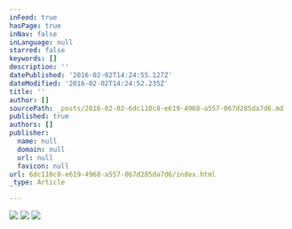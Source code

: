 ```yaml
---
inFeed: true
hasPage: true
inNav: false
inLanguage: null
starred: false
keywords: []
description: ''
datePublished: '2016-02-02T14:24:55.127Z'
dateModified: '2016-02-02T14:24:52.235Z'
title: ''
author: []
sourcePath: _posts/2016-02-02-6dc110c8-e619-4968-a557-067d285da7d6.md
published: true
authors: []
publisher:
  name: null
  domain: null
  url: null
  favicon: null
url: 6dc110c8-e619-4968-a557-067d285da7d6/index.html
_type: Article

---
```

![](https://s3-us-west-2.amazonaws.com/the-grid-img/p/c5de193fc6e093452a3a6317c9a28f1635f44a56.jpg)
![](https://s3-us-west-2.amazonaws.com/the-grid-img/p/970d97ae7468efcdf73a5c590ae8d63529d370bf.jpg)
![](https://s3-us-west-2.amazonaws.com/the-grid-img/p/3361ceb686402ecabe84a398e9ad7fbfbae78e5a.jpg)